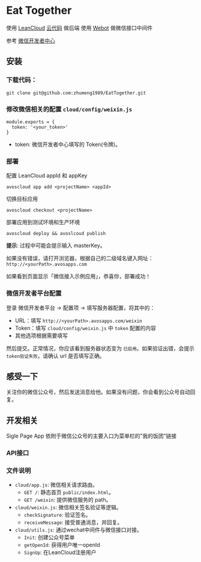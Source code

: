 # Eat Together

使用 [LeanCloud](http://leancloud.cn) [云代码](https://leancloud.cn/docs/cloud_code_guide.html) 做后端
使用 [Webot](https://github.com/node-webot) 做微信接口中间件

参考 [微信开发者中心](http://mp.weixin.qq.com/wiki/17/2d4265491f12608cd170a95559800f2d.html)

## 安装

### 下载代码：

```
git clone git@github.com:zhumeng1989/EatTogether.git
```

### 修改微信相关的配置 `cloud/config/weixin.js`

```
module.exports = {
  token: '<your_token>'
}
```
* token: 微信开发者中心填写的 Token(令牌)。

### 部署

配置 LeanCloud appId 和 appKey
```
avoscloud app add <projectName> <appId>
```

切换目标应用

```
avoscloud checkout <projectName>
```

部署应用到测试环境和生产环境

```
avoscloud deploy && avoslcoud publish
```

**提示**: 过程中可能会提示输入 masterKey。

如果没有错误，请打开浏览器，根据自己的二级域名键入网址： `http://<yourPath>.avosapps.com`

如果看到页面显示「微信接入示例应用」，恭喜你，部署成功！

### 微信开发者平台配置

登录 微信开发者平台 -> 配置项 -> 填写服务器配置，将其中的：

* URL：填写 `http://<yourPath>.avosapps.com/weixin`
* Token：填写 `cloud/config/weixin.js` 中 `token` 配置的内容
* 其他选项根据需要填写

然后提交。正常情况，你应该看到服务器状态变为 `已启用`。如果验证出错，会提示 `token验证失败`，请确认 url 是否填写正确。

## 感受一下

关注你的微信公众号，然后发送消息给他。如果没有问题，你会看到公众号自动回复。

## 开发相关

Sigle Page App 依附于微信公众号的主要入口为菜单栏的"我的饭团"链接

### API接口



### 文件说明

* `cloud/app.js`: 微信相关请求路由。
  * `GET /`: 静态首页 `public/index.html`。
  * `GET /weixin`: 提供微信服务的 path。
* `cloud/weixin.js`: 微信相关签名验证等逻辑。
  * `checkSignature`: 验证签名。
  * `receiveMessage`: 接受普通消息，并回复。
* `cloud/utils.js`: 通过wechat中间件与微信接口对接。
    * `Init`: 创建公众号菜单
    * `getOpenId`: 获得用户唯一openId
    * `SignUp`: 在LeanCloud注册用户


